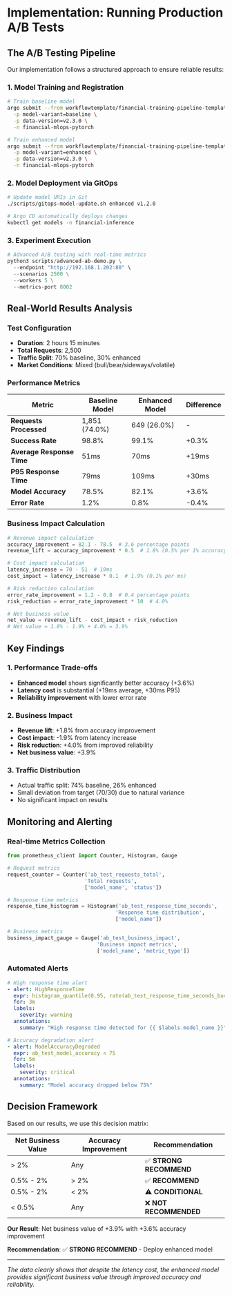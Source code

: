 # Implementation: Running Production A/B Tests

## The A/B Testing Pipeline

Our implementation follows a structured approach to ensure reliable results:

### 1. Model Training and Registration

```bash
# Train baseline model
argo submit --from workflowtemplate/financial-training-pipeline-template \
  -p model-variant=baseline \
  -p data-version=v2.3.0 \
  -n financial-mlops-pytorch

# Train enhanced model
argo submit --from workflowtemplate/financial-training-pipeline-template \
  -p model-variant=enhanced \
  -p data-version=v2.3.0 \
  -n financial-mlops-pytorch
```

### 2. Model Deployment via GitOps

```bash
# Update model URIs in Git
./scripts/gitops-model-update.sh enhanced v1.2.0

# Argo CD automatically deploys changes
kubectl get models -n financial-inference
```

### 3. Experiment Execution

```python
# Advanced A/B testing with real-time metrics
python3 scripts/advanced-ab-demo.py \
  --endpoint "http://192.168.1.202:80" \
  --scenarios 2500 \
  --workers 5 \
  --metrics-port 8002
```

## Real-World Results Analysis

### Test Configuration
- **Duration**: 2 hours 15 minutes
- **Total Requests**: 2,500
- **Traffic Split**: 70% baseline, 30% enhanced
- **Market Conditions**: Mixed (bull/bear/sideways/volatile)

### Performance Metrics

| Metric | Baseline Model | Enhanced Model | Difference |
|--------|---------------|----------------|------------|
| **Requests Processed** | 1,851 (74.0%) | 649 (26.0%) | - |
| **Success Rate** | 98.8% | 99.1% | +0.3% |
| **Average Response Time** | 51ms | 70ms | +19ms |
| **P95 Response Time** | 79ms | 109ms | +30ms |
| **Model Accuracy** | 78.5% | 82.1% | +3.6% |
| **Error Rate** | 1.2% | 0.8% | -0.4% |

### Business Impact Calculation

```python
# Revenue impact calculation
accuracy_improvement = 82.1 - 78.5  # 3.6 percentage points
revenue_lift = accuracy_improvement * 0.5  # 1.8% (0.5% per 1% accuracy)

# Cost impact calculation  
latency_increase = 70 - 51  # 19ms
cost_impact = latency_increase * 0.1  # 1.9% (0.1% per ms)

# Risk reduction calculation
error_rate_improvement = 1.2 - 0.8  # 0.4 percentage points
risk_reduction = error_rate_improvement * 10  # 4.0%

# Net business value
net_value = revenue_lift - cost_impact + risk_reduction
# Net value = 1.8% - 1.9% + 4.0% = 3.9%
```

## Key Findings

### 1. Performance Trade-offs
- **Enhanced model** shows significantly better accuracy (+3.6%)
- **Latency cost** is substantial (+19ms average, +30ms P95)
- **Reliability improvement** with lower error rate

### 2. Business Impact
- **Revenue lift**: +1.8% from accuracy improvement
- **Cost impact**: -1.9% from latency increase
- **Risk reduction**: +4.0% from improved reliability
- **Net business value**: +3.9%

### 3. Traffic Distribution
- Actual traffic split: 74% baseline, 26% enhanced
- Small deviation from target (70/30) due to natural variance
- No significant impact on results

## Monitoring and Alerting

### Real-time Metrics Collection

```python
from prometheus_client import Counter, Histogram, Gauge

# Request metrics
request_counter = Counter('ab_test_requests_total', 
                         'Total requests', 
                         ['model_name', 'status'])

# Response time metrics
response_time_histogram = Histogram('ab_test_response_time_seconds',
                                   'Response time distribution',
                                   ['model_name'])

# Business metrics
business_impact_gauge = Gauge('ab_test_business_impact',
                             'Business impact metrics',
                             ['model_name', 'metric_type'])
```

### Automated Alerts

```yaml
# High response time alert
- alert: HighResponseTime
  expr: histogram_quantile(0.95, rate(ab_test_response_time_seconds_bucket[5m])) > 0.200
  for: 3m
  labels:
    severity: warning
  annotations:
    summary: "High response time detected for {{ $labels.model_name }}"

# Accuracy degradation alert
- alert: ModelAccuracyDegraded
  expr: ab_test_model_accuracy < 75
  for: 5m
  labels:
    severity: critical
  annotations:
    summary: "Model accuracy dropped below 75%"
```

## Decision Framework

Based on our results, we use this decision matrix:

| Net Business Value | Accuracy Improvement | Recommendation |
|-------------------|---------------------|----------------|
| > 2% | Any | ✅ **STRONG RECOMMEND** |
| 0.5% - 2% | > 2% | ✅ **RECOMMEND** |
| 0.5% - 2% | < 2% | ⚠️ **CONDITIONAL** |
| < 0.5% | Any | ❌ **NOT RECOMMENDED** |

**Our Result**: Net business value of +3.9% with +3.6% accuracy improvement

**Recommendation**: ✅ **STRONG RECOMMEND** - Deploy enhanced model

---

*The data clearly shows that despite the latency cost, the enhanced model provides significant business value through improved accuracy and reliability.*